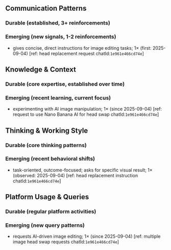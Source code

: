 ## Communication Patterns
### Durable (established, 3+ reinforcements)

### Emerging (new signals, 1-2 reinforcements)
- gives concise, direct instructions for image editing tasks; 1× (first: 2025-09-04) [ref: head replacement request chatId:`1e961e466cd74e`]

## Knowledge & Context
### Durable (core expertise, established over time)

### Emerging (recent learning, current focus)
- experimenting with AI image manipulation; 1× (since 2025-09-04) [ref: request to use Nano Banana AI for head swap chatId:`1e961e466cd74e`]

## Thinking & Working Style
### Durable (core thinking patterns)

### Emerging (recent behavioral shifts)
- task-oriented, outcome-focused; asks for specific visual result; 1× (observed: 2025-09-04) [ref: head replacement instruction chatId:`1e961e466cd74e`]

## Platform Usage & Queries
### Durable (regular platform activities)

### Emerging (new query patterns)
- requests AI-driven image editing; 1× (since 2025-09-04) [ref: multiple image head swap requests chatId:`1e961e466cd74e`]
